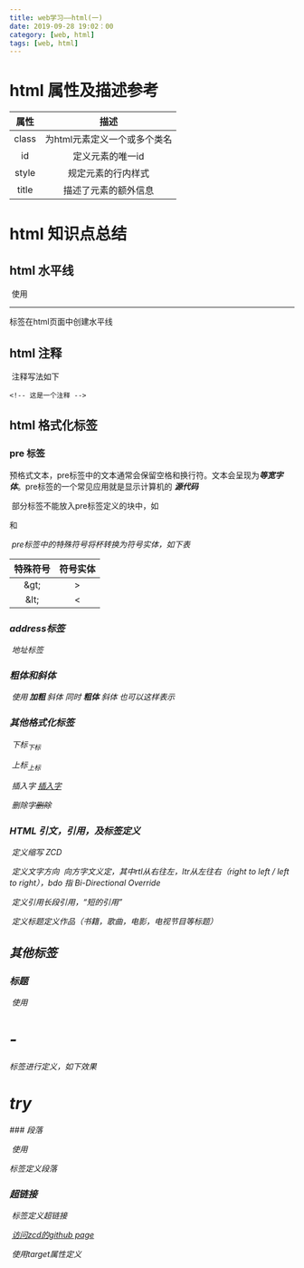 ```yaml
---
title: web学习——html(一)
date: 2019-09-28 19:02：00
category: [web, html]
tags: [web, html]
---
```


# html 属性及描述参考

| 属性  |             描述             |
| :---: | :--------------------------: |
| class | 为html元素定义一个或多个类名 |
| id | 定义元素的唯一id |
| style | 规定元素的行内样式 |
| title | 描述了元素的额外信息 |

# html 知识点总结

##  html 水平线

​	使用<hr>标签在html页面中创建水平线

## html 注释

​	注释写法如下

```
<!-- 这是一个注释 -->
```

## html 格式化标签

### pre 标签

​	预格式文本，pre标签中的文本通常会保留空格和换行符。文本会呈现为***等宽字体***。pre标签的一个常见应用就是显示计算机的 ***源代码***

​	部分标签不能放入pre标签定义的块中，如<p>和<address>

​	pre标签中的特殊符号将杯转换为符号实体，如下表

| 特殊符号 | 符号实体 |
| :------: | :------: |
|  \&gt;   |    >     |
|  \&lt;   |    <     |

### address标签

​	地址标签



### 粗体和斜体

​	使用<strong>  加粗 </strong> <em>斜体</em> 同时 <b>粗体</b> <i>斜体</i>  也可以这样表示

### 其他格式化标签

​	下标<sub>下标</sub> 

​	上标<sub>上标</sub>

​	插入字 <ins>插入字</ins>

​	删除字<del>删除</del>

### HTML 引文，引用，及标签定义

​	定义缩写  <addr title="Zhu ChenDong">ZCD</abbr>

​	定义文字方向  <bdo dir="rtl"> 定义文字方向 </bdo>，其中rtl从右往左，ltr从左往右（right to left / left to right），bdo 指 Bi-Directional Override

​	定义引用</blockquote>长段引用，<q>短的引用

​	定义标题<cite>定义作品（书籍，歌曲，电影，电视节目等标题）



## 其他标签



### 标题

​	使用<h1> - <h6> 标签进行定义，如下效果

<h1> try </h1>
### 段落

​	使用<p>标签定义段落

### 超链接

​	<a>标签定义超链接

​	<a href="www.winterZCDong.github.io">访问zcd的github page</a>

​	使用target属性定义